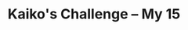 ---
title: 'Kaiko''s Challenge – My 15'
redirect_to:
  - 'https://discuss.pencil2d.org/t/kaikos-challenge-my-15/569'
---